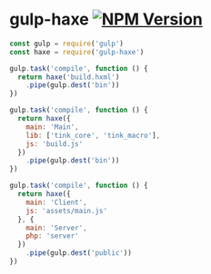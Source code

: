 # gulp-haxe [![NPM Version](https://img.shields.io/npm/v/gulp-haxe.svg)](https://www.npmjs.com/package/gulp-haxe)

```javascript
const gulp = require('gulp')
const haxe = require('gulp-haxe')

gulp.task('compile', function () {
  return haxe('build.hxml')
    .pipe(gulp.dest('bin'))
})
```

```javascript
gulp.task('compile', function () {
  return haxe({
  	main: 'Main', 
  	lib: ['tink_core', 'tink_macro'], 
  	js: 'build.js'
  })
    .pipe(gulp.dest('bin'))
})
```

```javascript
gulp.task('compile', function () {
  return haxe({
  	main: 'Client',
  	js: 'assets/main.js'
  }, {
  	main: 'Server',
  	php: 'server'
  })
    .pipe(gulp.dest('public'))
})
```
